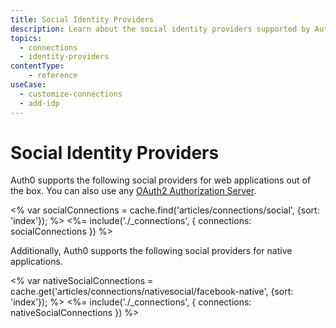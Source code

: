 ```yaml
---
title: Social Identity Providers
description: Learn about the social identity providers supported by Auth0.
topics:
  - connections
  - identity-providers
contentType: 
    - reference
useCase:
  - customize-connections
  - add-idp
---
```

# Social Identity Providers

Auth0 supports the following social providers for web applications out of the box. You can also use any [OAuth2 Authorization Server](/connections/social/oauth2).

<% var socialConnections = cache.find('articles/connections/social', {sort: 'index'}); %>
<%= include('./_connections', { connections: socialConnections }) %>

Additionally, Auth0 supports the following social providers for native applications.

<% var nativeSocialConnections = cache.get('articles/connections/nativesocial/facebook-native', {sort: 'index'}); %>
<%= include('./_connections', { connections: nativeSocialConnections }) %>